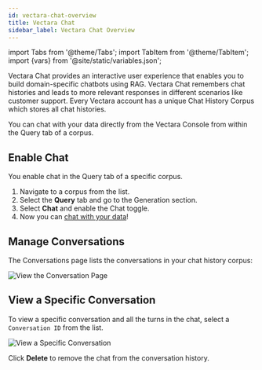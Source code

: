 ```yaml
---
id: vectara-chat-overview
title: Vectara Chat
sidebar_label: Vectara Chat Overview
---
```


import Tabs from '@theme/Tabs';
import TabItem from '@theme/TabItem';
import {vars} from '@site/static/variables.json';

Vectara Chat provides an interactive user experience that enables you to build 
domain-specific chatbots using RAG. Vectara Chat remembers chat histories and 
leads to more relevant responses in different scenarios like customer support. 
Every Vectara account has a unique Chat History Corpus which stores all chat 
histories.

You can chat with your data directly from the Vectara Console from within the 
Query tab of a corpus.

## Enable Chat

You enable chat in the Query tab of a specific corpus.

1. Navigate to a corpus from the list.
2. Select the **Query** tab and go to the Generation section.
3. Select **Chat** and enable the Chat toggle.
4. Now you can [chat with your data](/docs/console-ui/chat-with-your-data)!

## Manage Conversations

The Conversations page lists the conversations in your chat history corpus:

![View the Conversation Page](/img/view_conversations.png)

## View a Specific Conversation

To view a specific conversation and all the turns in the chat, select 
a `Conversation ID` from the list.

![View a Specific Conversation](/img/view_specific_conversation.png)

Click **Delete** to remove the chat from the conversation history.
